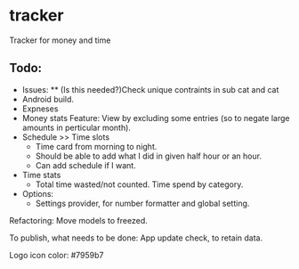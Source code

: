 # tracker
Tracker for money and time

## Todo:
-   Issues:
        ** (Is this needed?)Check unique contraints in sub cat and cat
-   Android build.
-   Expneses
-   Money stats
        Feature: View by excluding some entries (so to negate large amounts in perticular month).
-   Schedule >> Time slots
    -   Time card from morning to night.
    -   Should be able to add what I did in given half hour or an hour.
    -   Can add schedule if I want.
-   Time stats
    -   Total time wasted/not counted.
        Time spend by category.
-   Options:
    -   Settings provider, for number formatter and global setting.

Refactoring:
    Move models to freezed.

To publish, what needs to be done:
    App update check, to retain data.

Logo icon color: #7959b7